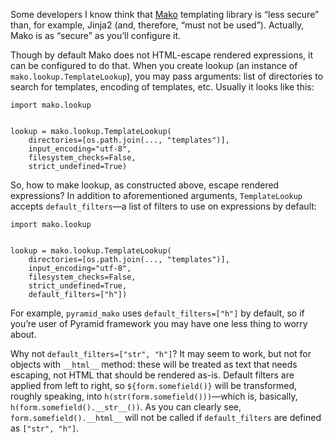 Some developers I know think that [Mako](http://makotemplates.org/)
templating library is “less secure” than, for example, Jinja2 (and,
therefore, “must not be used”). Actually, Mako is as “secure” as
you’ll configure it.

Though by default Mako does not HTML-escape rendered expressions, it
can be configured to do that. When you create lookup (an instance of
`mako.lookup.TemplateLookup`), you may pass arguments: list of
directories to search for templates, encoding of templates, etc.
Usually it looks like this:

```
import mako.lookup


lookup = mako.lookup.TemplateLookup(
    directories=[os.path.join(..., "templates")],
    input_encoding="utf-8",
    filesystem_checks=False,
    strict_undefined=True)
```

So, how to make lookup, as constructed above, escape rendered expressions?
In addition to aforementioned arguments, `TemplateLookup` accepts
`default_filters`—a list of filters to use on expressions by default:

```
import mako.lookup


lookup = mako.lookup.TemplateLookup(
    directories=[os.path.join(..., "templates")],
    input_encoding="utf-8",
    filesystem_checks=False,
    strict_undefined=True,
    default_filters=["h"])
```

For example, `pyramid_mako` uses `default_filters=["h"]` by default,
so if you’re user of Pyramid framework you may have one less thing to worry about.

Why not `default_filters=["str", "h"]`? It may seem to work, but not for
objects with `__html__` method: these will be treated as text that needs escaping,
not HTML that should be rendered as-is. Default filters are applied from left
to right, so `${form.somefield()}` will be transformed, roughly speaking, into
`h(str(form.somefield()))`—which is, basically, `h(form.somefield().__str__())`.
As you can clearly see, `form.somefield().__html__` will not be called if
`default_filters` are defined as `["str", "h"]`.
